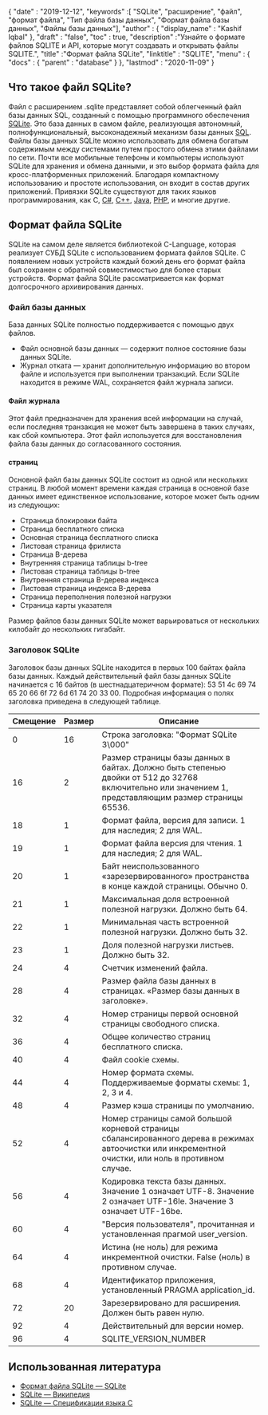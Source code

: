 {
  "date" : "2019-12-12",
  "keywords" :[ "SQLite", "расширение", "файл", "формат файла", "Тип файла базы данных", "Формат файла базы данных", "Файлы базы данных"],
  "author" : {
    "display_name" : "Kashif Iqbal"
},
  "draft" : "false",
  "toc" : true,
  "description" :"Узнайте о формате файлов SQLITE и API, которые могут создавать и открывать файлы SQLITE.",
  "title" :"Формат файла SQLite",
  "linktitle" : "SQLITE",
  "menu" : {
    "docs" : {
      "parent" : "database"
}
},
  "lastmod" : "2020-11-09"
}

## Что такое файл SQLite?

Файл с расширением .sqlite представляет собой облегченный файл базы данных SQL, созданный с помощью программного обеспечения [SQLite](https://www.sqlite.org/index.html). Это база данных в самом файле, реализующая автономный, полнофункциональный, высоконадежный механизм базы данных [SQL](/ru/database/sql/). Файлы базы данных SQLite можно использовать для обмена богатым содержимым между системами путем простого обмена этими файлами по сети. Почти все мобильные телефоны и компьютеры используют SQLite для хранения и обмена данными, и это выбор формата файла для кросс-платформенных приложений. Благодаря компактному использованию и простоте использования, он входит в состав других приложений. Привязки SQLite существуют для таких языков программирования, как C, [C#](/ru/programming/cs/), [C++](/ru/programming/cpp/), [Java](/ru/programming/java/), [PHP](/ru/programming/php/), и многие другие.

## Формат файла SQLite

SQLite на самом деле является библиотекой C-Language, которая реализует СУБД SQLite с использованием формата файлов SQLite. С появлением новых устройств каждый божий день его формат файла был сохранен с обратной совместимостью для более старых устройств. Формат файла SQLite рассматривается как формат долгосрочного архивирования данных.

### Файл базы данных

База данных SQLite полностью поддерживается с помощью двух файлов.
* Файл основной базы данных — содержит полное состояние базы данных SQLite.
* Журнал отката — хранит дополнительную информацию во втором файле и используется при выполнении транзакций. Если SQLite находится в режиме WAL, сохраняется файл журнала записи.

#### Файл журнала

Этот файл предназначен для хранения всей информации на случай, если последняя транзакция не может быть завершена в таких случаях, как сбой компьютера. Этот файл используется для восстановления файла базы данных до согласованного состояния.

#### страниц

Основной файл базы данных SQLite состоит из одной или нескольких страниц. В любой момент времени каждая страница в основной базе данных имеет единственное использование, которое может быть одним из следующих:

* Страница блокировки байта
* Страница бесплатного списка
* Основная страница бесплатного списка
* Листовая страница фрилиста
* Страница B-дерева
* Внутренняя страница таблицы b-tree
* Листовая страница таблицы b-tree
* Внутренняя страница B-дерева индекса
* Листовая страница индекса B-дерева
* Страница переполнения полезной нагрузки
* Страница карты указателя

Размер файлов базы данных SQLite может варьироваться от нескольких килобайт до нескольких гигабайт.

### Заголовок SQLite

Заголовок базы данных SQLite находится в первых 100 байтах файла базы данных. Каждый действительный файл базы данных SQLite начинается с 16 байтов (в шестнадцатеричном формате): 53 51 4c 69 74 65 20 66 6f 72 6d 61 74 20 33 00. Подробная информация о полях заголовка приведена в следующей таблице.

|Смещение|Размер|Описание|
---|---|---|
|0|16|Строка заголовка: "Формат SQLite 3\000"|
|16|2|Размер страницы базы данных в байтах. Должно быть степенью двойки от 512 до 32768 включительно или значением 1, представляющим размер страницы 65536. |
|18|1|Формат файла, версия для записи. 1 для наследия; 2 для WAL.|
|19|1|Формат файла версия для чтения. 1 для наследия; 2 для WAL.|
|20|1|Байт неиспользованного «зарезервированного» пространства в конце каждой страницы. Обычно 0.|
|21|1|Максимальная доля встроенной полезной нагрузки. Должно быть 64.|
|22|1|Минимальная часть встроенной полезной нагрузки. Должно быть 32.|
|23|1|Доля полезной нагрузки листьев. Должно быть 32.|
|24|4|Счетчик изменений файла.|
|28|4|Размер файла базы данных в страницах. «Размер базы данных в заголовке».|
|32|4|Номер страницы первой основной страницы свободного списка.|
|36|4|Общее количество страниц бесплатного списка.|
|40|4|Файл cookie схемы.|
|44|4|Номер формата схемы. Поддерживаемые форматы схемы: 1, 2, 3 и 4.|
|48|4|Размер кэша страницы по умолчанию.|
|52|4|Номер страницы самой большой корневой страницы сбалансированного дерева в режимах автоочистки или инкрементной очистки, или ноль в противном случае.|
|56|4|Кодировка текста базы данных. Значение 1 означает UTF-8. Значение 2 означает UTF-16le. Значение 3 означает UTF-16be.|
|60|4|"Версия пользователя", прочитанная и установленная прагмой user_version.|
|64|4|Истина (не ноль) для режима инкрементной очистки. False (ноль) в противном случае.|
|68|4|Идентификатор приложения, установленный PRAGMA application_id.|
|72|20|Зарезервировано для расширения. Должен быть равен нулю.|
|92|4|Действительный для версии номер.|
|96|4|SQLITE_VERSION_NUMBER|

## Использованная литература ##

* [Формат файла SQLite — SQLite](https://www.sqlite.org/fileformat2.html)
* [SQLite — Википедия](https://en.wikipedia.org/wiki/SQLite)
* [SQLite — Спецификации языка C](https://www.sqlite.org/c3ref/intro.html)

